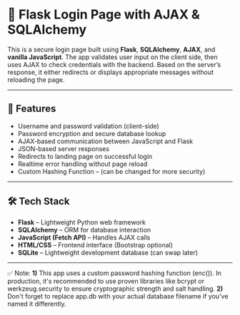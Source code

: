 # 🔐 Flask Login Page with AJAX & SQLAlchemy 

This is a secure login page built using **Flask**, **SQLAlchemy**, **AJAX**, and **vanilla JavaScript**. The app validates user input on the client side, then uses AJAX to check credentials with the backend. 
Based on the server’s response, it either redirects or displays appropriate messages without reloading the page.

---

## 🚀 Features

- Username and password validation (client-side)
- Password encryption and secure database lookup
- AJAX-based communication between JavaScript and Flask
- JSON-based server responses
- Redirects to landing page on successful login
- Realtime error handling without page reload
- Custom Hashing Function – (can be changed for more security)

---

## 🛠️ Tech Stack

- **Flask** – Lightweight Python web framework  
- **SQLAlchemy** – ORM for database interaction  
- **JavaScript (Fetch API)** – Handles AJAX calls  
- **HTML/CSS** – Frontend interface (Bootstrap optional)  
- **SQLite** – Lightweight development database (can swap later)

---

✅ Note: **1)** This app uses a custom password hashing function (enc()). In production, it's recommended to use proven libraries like bcrypt or werkzeug.security to ensure cryptographic strength and salt handling.
**2)** Don't forget to replace app.db with your actual database filename if you've named it differently.
